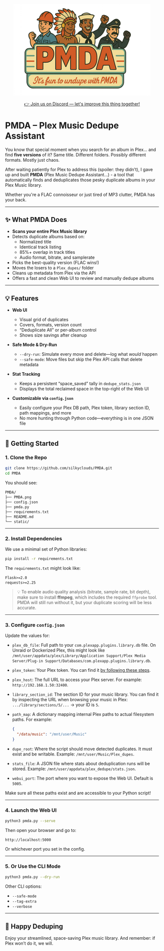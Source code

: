 <p align="center">
  <img src="/static/PMDA.png" alt="PMDA Logo" width="450"/>
</p>

<p align="center">
  <a href="https://discord.gg/9eEAvvZW">
    👉 Join us on Discord — let's improve this thing together!
  </a>
</p>


# PMDA – Plex Music Dedupe Assistant

You know that special moment when you search for an album in Plex... and find **five versions** of it? Same title. Different folders. Possibly different formats. Mostly just chaos.

After waiting patiently for Plex to address this (spoiler: they didn’t), I gave up and built **PMDA** (Plex Music Dedupe Assistant...) - a tool that automatically finds and deduplicates those pesky duplicate albums in your Plex Music library.

Whether you're a FLAC connoisseur or just tired of MP3 clutter, PMDA has your back.

---

## ✨ What PMDA Does

- **Scans your entire Plex Music library**
- Detects duplicate albums based on:
  - Normalized title
  - Identical track listing
  - 85%+ overlap in track titles
  - Audio format, bitrate, and samplerate
- Picks the best-quality version (FLAC wins!)
- Moves the losers to a `Plex_dupes/` folder
- Cleans up metadata from Plex via the API
- Offers a fast and clean Web UI to review and manually dedupe albums

---

## 💡 Features

- **Web UI**
  - Visual grid of duplicates
  - Covers, formats, version count
  - “Deduplicate All” or per-album control
  - Shows size savings after cleanup

- **Safe Mode & Dry-Run**
  - `--dry-run`: Simulate every move and delete—log what *would* happen
  - `--safe-mode`: Move files but skip the Plex API calls that delete metadata

- **Stat Tracking**
  - Keeps a persistent “space_saved” tally in `dedupe_stats.json`
  - Displays the total reclaimed space in the top-right of the Web UI

- **Customizable via `config.json`**
  - Easily configure your Plex DB path, Plex token, library section ID, path mappings, and more
  - No more hunting through Python code—everything is in one JSON file

---

## 🚀 Getting Started

### 1. Clone the Repo

```bash
git clone https://github.com/silkyclouds/PMDA.git
cd PMDA
```

You should see:

```
PMDA/
├── PMDA.png
├── config.json
├── pmda.py
├── requirements.txt
├── README.md
└── static/
```

---

### 2. Install Dependencies

We use a minimal set of Python libraries:

```bash
pip install -r requirements.txt
```

The `requirements.txt` might look like:

```
Flask>=2.0
requests>=2.25
```

> 💡 To enable audio quality analysis (bitrate, sample rate, bit depth), make sure to install **ffmpeg**, which includes the required `ffprobe` tool. PMDA will still run without it, but your duplicate scoring will be less accurate.

---

### 3. Configure `config.json`

Update the values for:

- `plex_db_file`: Full path to your `com.plexapp.plugins.library.db` file. On Unraid or Dockerized Plex, this might look like `/mnt/user/appdata/plex/Library/Application Support/Plex Media Server/Plug-in Support/Databases/com.plexapp.plugins.library.db`.

- `plex_token`: Your Plex token. You can find it [by following these steps](https://support.plex.tv/articles/204059436-finding-an-authentication-token-x-plex-token/).

- `plex_host`: The full URL to access your Plex server. For example: `http://192.168.1.50:32400`.

- `library_section_id`: The section ID for your music library. You can find it by inspecting the URL when browsing your music in Plex: `.../library/sections/5/...` → your ID is `5`.

- `path_map`: A dictionary mapping internal Plex paths to actual filesystem paths. For example:
  ```json
  {
    "/data/music": "/mnt/user/Music"
  }
  ```

- `dupe_root`: Where the script should move detected duplicates. It must exist and be writable. Example: `/mnt/user/Music/Plex_dupes`.

- `stats_file`: A JSON file where stats about deduplication runs will be stored. Example: `/mnt/user/appdata/plex_dedupe/stats.json`.

- `webui_port`: The port where you want to expose the Web UI. Default is `5005`.

Make sure all these paths exist and are accessible to your Python script!

---

### 4. Launch the Web UI

```bash
python3 pmda.py --serve
```

Then open your browser and go to:

```
http://localhost:5000
```

Or whichever port you set in the config.

---

### 5. Or Use the CLI Mode

```bash
python3 pmda.py --dry-run
```

Other CLI options:

- `--safe-mode`
- `--tag-extra`
- `--verbose`

---

## 🖖 Happy Deduping

Enjoy your streamlined, space-saving Plex music library. And remember: if Plex won’t do it, we will.
